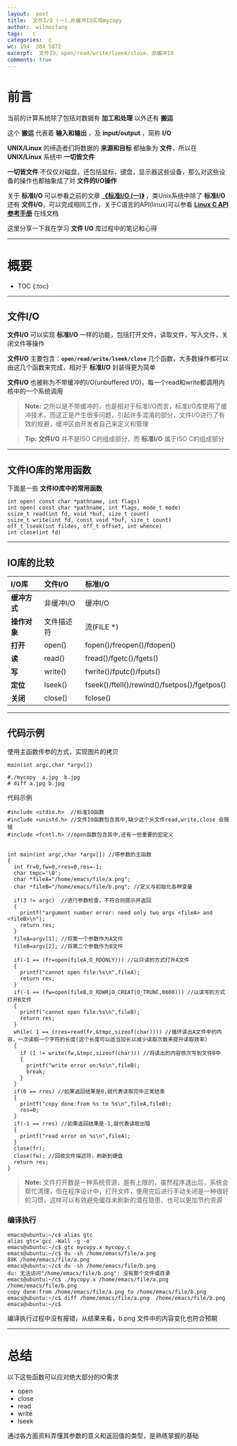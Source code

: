 ```yaml
---
layout:  post
title:  文件I/O (一).非缓冲IO实现mycopy
author:  wilmosfang
tags:   c 
categories:  c
wc: 194  384 5872 
excerpt:  文件IO、open/read/write/lseek/close、非缓冲IO
comments: true
---
```



# 前言

当前的计算系统除了包括对数据有 **加工和处理** 以外还有 **搬运**

这个 **搬运** 代表着 **输入和输出** ，及 **input/output** ，简称 **I/O**

**UNIX/Linux** 的缔造者们将数据的 **来源和目标** 都抽象为 **文件**，所以在 **UNIX/Linux** 系统中 **一切皆文件**

**一切皆文件** 不仅仅对磁盘，还包括鼠标，键盘，显示器这些设备，那么对这些设备的操作也都抽象成了对 **文件的I/O操作**

关于 **标准I/O** 可以参看之前的文章 **[《标准I/O (一)》][c_stdio_01]** ，类Unix系统中除了 **标准I/O** 还有 **文件I/O**，可以完成相同工作，关于C语言的API(linux)可以参看 **[Linux C API 参考手册][linux_c_api]** 在线文档

这里分享一下我在学习 **文件 I/O** 库过程中的笔记和心得


---

# 概要

* TOC
{:toc}

---


## 文件I/O

**文件I/O** 可以实现 **标准I/O** 一样的功能，包括打开文件，读取文件，写入文件，关闭文件等操作

**文件I/O** 主要包含：**`open/read/write/lseek/close`** 几个函数，大多数操作都可以由这几个函数来完成，相对于 **标准I/O** 封装得更为简单
 
**文件I/O** 也被称为不带缓冲的I/O(unbuffered I/O)，每一个read和write都调用内核中的一个系统调用

> **Note:** 之所以是不带缓冲的，也是相对于标准I/O而言，标准I/O库使用了缓冲技术，而这正是产生很多问题，引起许多混淆的部分，文件I/O进行了有效的规避，缓冲区由开发者自己来定义和管理

> **Tip:** **文件I/O** 并不是ISO C的组成部分，而 **标准I/O** 属于ISO C的组成部分


---

## 文件IO库的常用函数


下面是一些 **文件IO库中的常用函数**


~~~
int open( const char *pathname, int flags)
int open( const char *pathname, int flags, mode_t mode)
ssize_t read(int fd, void *buf, size_t count)
ssize_t write(int fd, const void *buf, size_t count)
off_t lseek(int fildes, off_t offset, int whence)
int close(int fd)
~~~


---

## IO库的比较


| I/O库    | 文件I/O | 标准I/O  |
| :------- | :---- | :--- |
| **缓冲方式**| 非缓冲I/O |  缓冲I/O |
| **操作对象**| 文件描述符   | 流(FILE *)  |
| **打开**   | open()   |  fopen()/freopen()/fdopen() |
|**读**|read()|fread()/fgetc()/fgets()|
|**写**|write()|fwrite()/fputc()/fputs()|
|**定位**|lseek()|fseek()/ftell()/rewind()/fsetpos()/fgetpos()|
|**关闭**|close()|fclose()|


---

## 代码示例

使用主函数传参的方式，实现图片的拷贝

`main(int argc,char *argv[])`


~~~
#./mycopy  a.jpg  b.jpg
# diff a.jpg b.jpg
~~~

代码示例

~~~
#include <stdio.h>  //标准IO函数
#include <unistd.h> //文件IO函数包含其中,缺少这个头文件read,write,close 会报错
#include <fcntl.h> //open函数包含其中,还有一些重要的宏定义


int main(int argc,char *argv[]) //带参数的主函数
{
  int fr=0,fw=0,rres=0,res=-1; 
  char tmpc='\0';
  char *fileA="/home/emacs/file/a.png";
  char *fileB="/home/emacs/file/b.png"; //定义与初始化各种变量
  
  if(3 != argc)  //进行参数检查，不符合则提示并返回
  {
    printf("argument number error: need only two args <fileA> and <fileB>\n");
    return res;
  }
  fileA=argv[1]; //将第一个参数作为A文件
  fileB=argv[2]; //将第二个参数作为B文件
  
  if(-1 == (fr=open(fileA,O_RDONLY))) //以只读的方式打开A文件
  {
    printf("cannot open file:%s\n",fileA);
    return res;
  }
  if(-1 == (fw=open(fileB,O_RDWR|O_CREAT|O_TRUNC,0600))) //以读写的方式打开B文件
  {
    printf("cannot open file:%s\n",fileB);
    return res;
  }
  while( 1 == (rres=read(fr,&tmpc,sizeof(char)))) //循环读出A文件中的内容，一次读取一个字符的长度(这个长度可以适当加长以减少读取次数来提升读取效率)
  {
    if (1 != write(fw,&tmpc,sizeof(char))) //将读出的内容依次写到文件B中
    {
      printf("write error on:%s\n",fileB);
      break;
    }
  }
  if(0 == rres) //如果返回结果是0,就代表读取完毕正常结束
  {
    printf("copy done:from %s to %s\n",fileA,fileB);
    res=0;
  }
  if(-1 == rres) //如果返回结果是-1,就代表读取出错
  {
    printf("read error on %s\n",fileA);
  }
  close(fr);
  close(fw); //回收文件描述符，刷新到硬盘
  return res;
}
~~~

> **Note:** 文件打开数是一种系统资源，是有上限的，虽然程序退出后，系统会帮忙清理，但在程序设计中，打开文件，使用完后进行手动关闭是一种很好的习惯，这样可以有效避免缓存未刷新的潜在隐患，也可以更加节约资源


### 编译执行

~~~
emacs@ubuntu:~/c$ alias gtc 
alias gtc='gcc -Wall -g -o'
emacs@ubuntu:~/c$ gtc mycopy.x mycopy.c
emacs@ubuntu:~/c$ du -sh /home/emacs/file/a.png 
88K	/home/emacs/file/a.png
emacs@ubuntu:~/c$ du -sh /home/emacs/file/b.png 
du: 无法访问"/home/emacs/file/b.png": 没有那个文件或目录
emacs@ubuntu:~/c$ ./mycopy.x /home/emacs/file/a.png  /home/emacs/file/b.png 
copy done:from /home/emacs/file/a.png to /home/emacs/file/b.png
emacs@ubuntu:~/c$ diff /home/emacs/file/a.png  /home/emacs/file/b.png
emacs@ubuntu:~/c$
~~~

编译执行过程中没有报错，从结果来看，b.png 文件中的内容变化也符合预期


---

# 总结

以下这些函数可以应对绝大部分的IO需求

* open
* close
* read
* write
* lseek


通过各方面资料弄懂其参数的意义和返回值的类型，是熟练掌握的基础


[c_stdio_01]:http://soft.dog/2016/12/26/c-stdio-01/
[linux_c_api]:http://www.kancloud.cn/wizardforcel/linux-c-api-ref/98469
